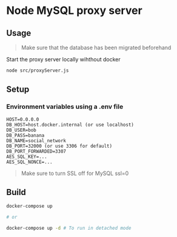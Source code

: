 # Node MySQL proxy server

## Usage

> Make sure that the database has been migrated beforehand

Start the proxy server locally wihthout docker
```bash
node src/proxyServer.js
```

## Setup

### Environment variables using a .env file

```
HOST=0.0.0.0
DB_HOST=host.docker.internal (or use localhost)
DB_USER=bob
DB_PASS=banana
DB_NAME=social_network
DB_PORT=32000 (or use 3306 for default)
DB_PORT_FORWARDED=3307
AES_SQL_KEY=...
AES_SQL_NONCE=...
```

> Make sure to turn SSL off for MySQL ssl=0


## Build

```bash
docker-compose up

# or

docker-compose up -d # To run in detached mode
```
